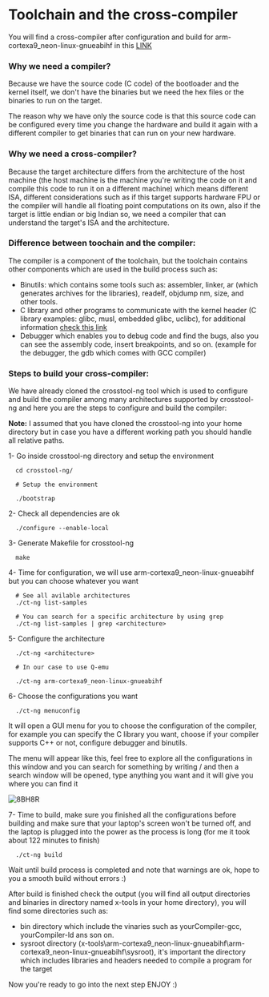 # Toolchain and the cross-compiler

You will find a cross-compiler after configuration and build for arm-cortexa9_neon-linux-gnueabihf in this 
[LINK](https://drive.google.com/file/d/1e9vzTqpFacTJGWLtACskvlhF0VMo35s8/view?usp=share_link)

### Why we need a compiler?

Because we have the source code (C code) of the bootloader and the kernel itself, we don't have the binaries but we need the hex files
or the binaries to run on the target.

The reason why we have only the source code is that this source code can be configured every time you change the hardware and
build it again with a different compiler to get binaries that can run on your new hardware.

### Why we need a cross-compiler?

Because the target architecture differs from the architecture of the host machine (the host machine is the machine you're writing the code on it and compile this code to run it on a different machine) which means different ISA, different considerations
such as if this target supports hardware FPU or the compiler will handle all floating point computations on its own, also if the target
is little endian or big Indian so, we need a compiler that can understand the target's ISA and the architecture.

### Difference between toochain and the compiler:

The compiler is a component of the toolchain, but the toolchain contains other components which are used in the build process such as:

* Binutils: which contains some tools such as: assembler, linker, ar (which generates archives for the libraries), readelf, objdump
  nm, size, and other tools.
* C library and other programs to communicate with the kernel header (C library examples: glibc, musl, embedded glibc, uclibc), 
  for additional information [check this link](https://elinux.org/Toolchains)
* Debugger which enables you to debug code and find the bugs, also you can see the assembly code, insert breakpoints, and so on.
  (example for the debugger, the gdb which comes with GCC compiler)

### Steps to build your cross-compiler:

We have already cloned the crosstool-ng tool which is used to configure and build the compiler among many architectures supported 
by crosstool-ng and here you are the steps to configure and build the compiler:

**Note:** I assumed that you have cloned the crosstool-ng into your home directory but in case you have a different working path
you should handle all relative paths.

1- Go inside crosstool-ng directory and setup the environment

      cd crosstool-ng/
      
      # Setup the environment
      
      ./bootstrap 

2- Check all dependencies are ok

      ./configure --enable-local
      
3- Generate Makefile for crosstool-ng

      make
      
4- Time for configuration, we will use arm-cortexa9_neon-linux-gnueabihf but you can choose whatever you want

      # See all avilable architectures
      ./ct-ng list-samples
      
      # You can search for a specific architecture by using grep
      ./ct-ng list-samples | grep <architecture>
      
5- Configure the architecture

      ./ct-ng <architecture>
      
      # In our case to use Q-emu 
      
      ./ct-ng arm-cortexa9_neon-linux-gnueabihf
      
6- Choose the configurations you want

      ./ct-ng menuconfig

It will open a GUI menu for you to choose the configuration of the compiler, for example you can specify the C library you want,
choose if your compiler supports C++ or not, configure debugger and binutils.

The menu will appear like this, feel free to explore all the configurations in this window and you can search for something by 
writing / and then a search window will be opened, type anything you want and it will give you where you can find it

   ![8BH8R](https://user-images.githubusercontent.com/118214245/233126057-8d4f9288-0e0b-4b80-8a70-0b018cb83591.jpg)

7- Time to build, make sure you finished all the configurations before building and make sure that your laptop's screen won't
be turned off, and the laptop is plugged into the power as the process is long (for me it took about 122 minutes to finish)

      ./ct-ng build
      
 Wait until build process is completed and note that warnings are ok, hope to you a smooth build without errors :)
 
 After build is finished check the output (you will find all output directories and binaries in directory named x-tools in
 your home directory), you will find some directories such as:
 
 * bin directory which include the vinaries such as yourCompiler-gcc, yourCompiler-ld ans son on.
 * sysroot directory (x-tools\arm-cortexa9_neon-linux-gnueabihf\arm-cortexa9_neon-linux-gnueabihf\sysroot), it's important
   the directory which includes libraries and headers needed to compile a program for the target
 
 Now you're ready to go into the next step ENJOY :)
      
